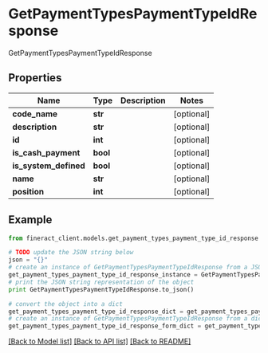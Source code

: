 # GetPaymentTypesPaymentTypeIdResponse

GetPaymentTypesPaymentTypeIdResponse

## Properties

Name | Type | Description | Notes
------------ | ------------- | ------------- | -------------
**code_name** | **str** |  | [optional] 
**description** | **str** |  | [optional] 
**id** | **int** |  | [optional] 
**is_cash_payment** | **bool** |  | [optional] 
**is_system_defined** | **bool** |  | [optional] 
**name** | **str** |  | [optional] 
**position** | **int** |  | [optional] 

## Example

```python
from fineract_client.models.get_payment_types_payment_type_id_response import GetPaymentTypesPaymentTypeIdResponse

# TODO update the JSON string below
json = "{}"
# create an instance of GetPaymentTypesPaymentTypeIdResponse from a JSON string
get_payment_types_payment_type_id_response_instance = GetPaymentTypesPaymentTypeIdResponse.from_json(json)
# print the JSON string representation of the object
print GetPaymentTypesPaymentTypeIdResponse.to_json()

# convert the object into a dict
get_payment_types_payment_type_id_response_dict = get_payment_types_payment_type_id_response_instance.to_dict()
# create an instance of GetPaymentTypesPaymentTypeIdResponse from a dict
get_payment_types_payment_type_id_response_form_dict = get_payment_types_payment_type_id_response.from_dict(get_payment_types_payment_type_id_response_dict)
```
[[Back to Model list]](../README.md#documentation-for-models) [[Back to API list]](../README.md#documentation-for-api-endpoints) [[Back to README]](../README.md)


